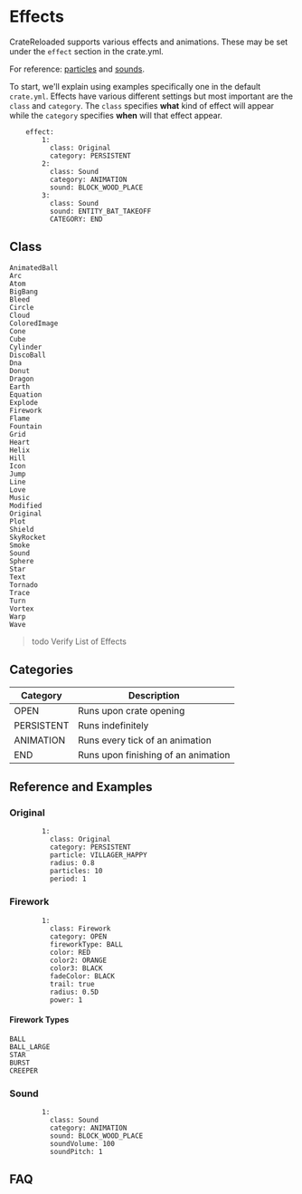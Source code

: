 # Effects

CrateReloaded supports various effects and animations. These may be set under the `effect` section
in the crate.yml.

For reference: [particles](reference/particles.md) and [sounds](reference/sounds.md).

To start, we'll explain using examples specifically one in the default `crate.yml`.
Effects have various different settings but most important are the `class` and `category`.
The `class` specifies **what** kind of effect will appear while the `category` specifies
**when** will that effect appear.

```YML
    effect:
        1:
          class: Original
          category: PERSISTENT
        2:
          class: Sound
          category: ANIMATION
          sound: BLOCK_WOOD_PLACE
        3:
          class: Sound
          sound: ENTITY_BAT_TAKEOFF
          CATEGORY: END
```

## Class

```YML
AnimatedBall
Arc
Atom
BigBang
Bleed
Circle
Cloud
ColoredImage
Cone
Cube
Cylinder
DiscoBall
Dna
Donut
Dragon
Earth
Equation
Explode
Firework
Flame
Fountain
Grid
Heart
Helix
Hill
Icon
Jump
Line
Love
Music
Modified
Original
Plot
Shield
SkyRocket
Smoke
Sound
Sphere
Star
Text
Tornado
Trace
Turn
Vortex
Warp
Wave
```

> todo Verify List of Effects

## Categories

| **Category** | **Description**                     |
| ------------ | ----------------------------------- |
| OPEN         | Runs upon crate opening             |
| PERSISTENT   | Runs indefinitely                   |
| ANIMATION    | Runs every tick of an animation     |
| END          | Runs upon finishing of an animation |

## Reference and Examples

### Original

```YML
        1:
          class: Original
          category: PERSISTENT
          particle: VILLAGER_HAPPY
          radius: 0.8
          particles: 10
          period: 1
```

### Firework

```YML
        1:
          class: Firework
          category: OPEN
          fireworkType: BALL
          color: RED
          color2: ORANGE
          color3: BLACK
          fadeColor: BLACK
          trail: true
          radius: 0.5D
          power: 1
```

#### Firework Types

```YML
BALL
BALL_LARGE
STAR
BURST
CREEPER
```

### Sound

```YML
        1:
          class: Sound
          category: ANIMATION
          sound: BLOCK_WOOD_PLACE
          soundVolume: 100
          soundPitch: 1
```

## FAQ

